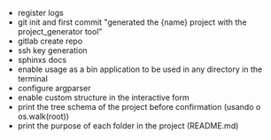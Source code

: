 - register logs
- git init and first commit "generated the {name} project with the project_generator tool"
- gitlab create repo
- ssh key generation
- sphinxs docs
- enable usage as a bin application to be used in any directory in the terminal
- configure argparser
- enable custom structure in the interactive form
- print the tree schema of the project before confirmation (usando o os.walk(root))
- print the purpose of each folder in the project (README.md)